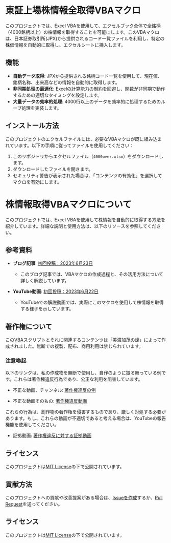 # 東証上場株情報全取得VBAマクロ

このプロジェクトでは、Excel VBAを使用して、エクセルブック全体で全銘柄（4000銘柄以上）の株情報を取得することを可能にします。このVBAマクロは、日本証券取引所(JPX)から提供されるコード一覧ファイルを利用し、特定の株価情報を自動的に取得し、エクセルシートに挿入します。

## 機能

- **自動データ取得**: JPXから提供される銘柄コード一覧を使用して、現在値、銘柄名称、出来高などの情報を自動的に取得します。
- **非同期処理の最適化**: Excelの計算能力の制約を回避し、関数が非同期で動作するための適切なタイミングを設定します。
- **大量データの効率的処理**: 4000行以上のデータを効率的に処理するためのループ処理を実装します。

## インストール方法

このプロジェクトのエクセルファイルには、必要なVBAマクロが既に組み込まれています。以下の手順に従ってファイルを使用してください：

1. このリポジトリからエクセルファイル（`4000over.xlsm`）をダウンロードします。
2. ダウンロードしたファイルを開きます。
3. セキュリティ警告が表示された場合は、「コンテンツの有効化」を選択してマクロを有効にします。

# 株情報取得VBAマクロについて

このプロジェクトでは、Excel VBAを使用して株情報を自動的に取得する方法を紹介しています。詳細な説明と使用方法は、以下のリソースを参照してください。

## 参考資料

- **ブログ記事**: [初回投稿：2023年6月23日](https://minokamo.tokyo/2023/06/23/5790/)
  - このブログ記事では、VBAマクロの作成過程と、その活用方法について詳しく解説しています。

- **YouTube動画**: [初回投稿：2023年6月22日](https://youtu.be/vlVsMPbc8S4)
  - YouTubeでの解説動画では、実際にこのマクロを使用して株情報を取得する様子を示しています。

## 著作権について

このVBAスクリプトとそれに関連するコンテンツは「美濃加茂の蝮」によって作成されました。無断での複製、配布、商用利用は禁じられています。

### 注意喚起

以下のリンクは、私の作成物を無断で使用し、自作のように振る舞っている例です。これらは著作権違反行為であり、公正な利用を阻害しています。

- 不正な動画、チャンネル: [著作権違反の例](https://www.youtube.com/@toushika_byun)

- 不正な動画そのもの: [著作権違反動画](https://youtu.be/d_UyhCcYRVY)

これらの行為は、創作物の著作権を侵害するものであり、厳しく対処する必要があります。もし、これらの動画が不適切であると考える場合は、YouTubeの報告機能を使用してください。

- 証拠動画: [著作権違反に対する証拠動画](https://youtu.be/aiMoPjpAOXo)

## ライセンス

このプロジェクトは[MIT License](LICENSEファイルへのリンク)の下で公開されています。


## 貢献方法

このプロジェクトへの貢献や改善提案がある場合は、[Issueを作成](https://github.com/superdoccimo/4000/issues)するか、[Pull Request](https://github.com/superdoccimo/4000/pulls)を送ってください。

## ライセンス

このプロジェクトは[MIT License](https://github.com/superdoccimo/4000/LICENSE)の下で公開されています。